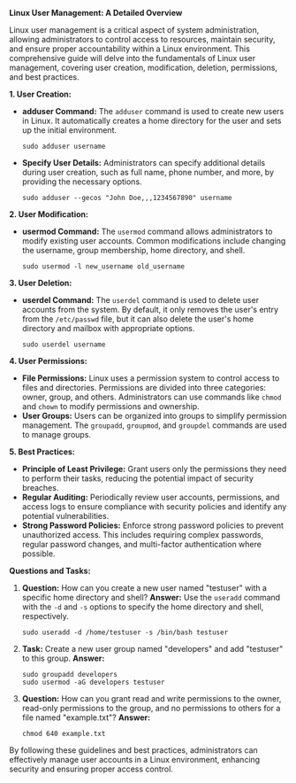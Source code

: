 **Linux User Management: A Detailed Overview**

Linux user management is a critical aspect of system administration, allowing administrators to control access to resources, maintain security, and ensure proper accountability within a Linux environment. This comprehensive guide will delve into the fundamentals of Linux user management, covering user creation, modification, deletion, permissions, and best practices.

**1. User Creation:**
   - **adduser Command:** The `adduser` command is used to create new users in Linux. It automatically creates a home directory for the user and sets up the initial environment.
     ```
     sudo adduser username
     ```
   - **Specify User Details:** Administrators can specify additional details during user creation, such as full name, phone number, and more, by providing the necessary options.
     ```
     sudo adduser --gecos "John Doe,,,1234567890" username
     ```

**2. User Modification:**
   - **usermod Command:** The `usermod` command allows administrators to modify existing user accounts. Common modifications include changing the username, group membership, home directory, and shell.
     ```
     sudo usermod -l new_username old_username
     ```

**3. User Deletion:**
   - **userdel Command:** The `userdel` command is used to delete user accounts from the system. By default, it only removes the user's entry from the `/etc/passwd` file, but it can also delete the user's home directory and mailbox with appropriate options.
     ```
     sudo userdel username
     ```

**4. User Permissions:**
   - **File Permissions:** Linux uses a permission system to control access to files and directories. Permissions are divided into three categories: owner, group, and others. Administrators can use commands like `chmod` and `chown` to modify permissions and ownership.
   - **User Groups:** Users can be organized into groups to simplify permission management. The `groupadd`, `groupmod`, and `groupdel` commands are used to manage groups.

**5. Best Practices:**
   - **Principle of Least Privilege:** Grant users only the permissions they need to perform their tasks, reducing the potential impact of security breaches.
   - **Regular Auditing:** Periodically review user accounts, permissions, and access logs to ensure compliance with security policies and identify any potential vulnerabilities.
   - **Strong Password Policies:** Enforce strong password policies to prevent unauthorized access. This includes requiring complex passwords, regular password changes, and multi-factor authentication where possible.

**Questions and Tasks:**
1. **Question:** How can you create a new user named "testuser" with a specific home directory and shell?
   **Answer:** Use the `useradd` command with the `-d` and `-s` options to specify the home directory and shell, respectively.
   ```
   sudo useradd -d /home/testuser -s /bin/bash testuser
   ```

2. **Task:** Create a new user group named "developers" and add "testuser" to this group.
   **Answer:** 
   ```
   sudo groupadd developers
   sudo usermod -aG developers testuser
   ```

3. **Question:** How can you grant read and write permissions to the owner, read-only permissions to the group, and no permissions to others for a file named "example.txt"?
   **Answer:** 
   ```
   chmod 640 example.txt
   ```

By following these guidelines and best practices, administrators can effectively manage user accounts in a Linux environment, enhancing security and ensuring proper access control.
